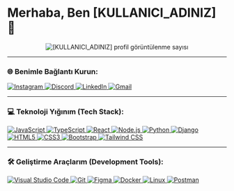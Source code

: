 # Merhaba, Ben [KULLANICI_ADINIZ] 👋

<p align="center">
  <img src="https://komarev.com/ghpvc/?username=[KULLANICI_ADINIZ]&label=Profil%20G%C3%B6r%C3%BCnt%C3%BClenme&color=0e75b6&style=flat-square" alt="[KULLANICI_ADINIZ] profil görüntülenme sayısı" />
</p>

---

### 🌐 Benimle Bağlantı Kurun:

<p align="left">
  <a href="[INSTAGRAM_LINKINIZ]" target="_blank">
    <img src="https://img.shields.io/badge/Instagram-%23E4405F.svg?&style=for-the-badge&logo=instagram&logoColor=white" alt="Instagram"/>
  </a>
  <a href="[DISCORD_LINKINIZ_VEYA_KULLANICI_ADINIZ]" target="_blank">
    <img src="https://img.shields.io/badge/Discord-%237289DA.svg?&style=for-the-badge&logo=discord&logoColor=white" alt="Discord"/>
  </a>
  <a href="[LINKEDIN_LINKINIZ]" target="_blank">
    <img src="https://img.shields.io/badge/LinkedIn-%230077B5.svg?&style=for-the-badge&logo=linkedin&logoColor=white" alt="LinkedIn"/>
  </a>
  <a href="mailto:[EMAIL_ADRESINIZ]" target="_blank">
    <img src="https://img.shields.io/badge/Gmail-%23D14836.svg?&style=for-the-badge&logo=gmail&logoColor=white" alt="Gmail"/>
  </a>
</p>

---

### 💻 Teknoloji Yığınım (Tech Stack):

<p align="left">
  <a href="https://developer.mozilla.org/en-US/docs/Web/JavaScript" target="_blank">
    <img src="https://img.shields.io/badge/JavaScript-%23F7DF1E.svg?&style=for-the-badge&logo=javascript&logoColor=black" alt="JavaScript"/>
  </a>
  <a href="https://www.typescriptlang.org/" target="_blank">
    <img src="https://img.shields.io/badge/TypeScript-%23007ACC.svg?&style=for-the-badge&logo=typescript&logoColor=white" alt="TypeScript"/>
  </a>
  <a href="https://reactjs.org/" target="_blank">
    <img src="https://img.shields.io/badge/React-%2320232A.svg?&style=for-the-badge&logo=react&logoColor=%2361DAFB" alt="React"/>
  </a>
  <a href="https://nodejs.org" target="_blank">
    <img src="https://img.shields.io/badge/Node.js-%23339933.svg?&style=for-the-badge&logo=node.js&logoColor=white" alt="Node.js"/>
  </a>
  <a href="https://www.python.org" target="_blank">
    <img src="https://img.shields.io/badge/Python-%2314354C.svg?&style=for-the-badge&logo=python&logoColor=white" alt="Python"/>
  </a>
  <a href="https://www.djangoproject.com/" target="_blank">
    <img src="https://img.shields.io/badge/Django-%23092E20.svg?&style=for-the-badge&logo=django&logoColor=white" alt="Django"/>
  </a>
  <a href="https://developer.mozilla.org/en-US/docs/Web/Guide/HTML/HTML5" target="_blank">
    <img src="https://img.shields.io/badge/HTML5-%23E34F26.svg?&style=for-the-badge&logo=html5&logoColor=white" alt="HTML5"/>
  </a>
  <a href="https://developer.mozilla.org/en-US/docs/Web/CSS" target="_blank">
    <img src="https://img.shields.io/badge/CSS3-%231572B6.svg?&style=for-the-badge&logo=css3&logoColor=white" alt="CSS3"/>
  </a>
  <a href="https://getbootstrap.com" target="_blank">
    <img src="https://img.shields.io/badge/Bootstrap-%23563D7C.svg?&style=for-the-badge&logo=bootstrap&logoColor=white" alt="Bootstrap"/>
  </a>
  <a href="https://tailwindcss.com/" target="_blank">
    <img src="https://img.shields.io/badge/Tailwind_CSS-%2338B2AC.svg?&style=for-the-badge&logo=tailwind-css&logoColor=white" alt="Tailwind CSS"/>
  </a>
</p>

---

### 🛠️ Geliştirme Araçlarım (Development Tools):

<p align="left">
  <a href="https://code.visualstudio.com/" target="_blank">
    <img src="https://img.shields.io/badge/Visual_Studio_Code-0078D4.svg?&style=for-the-badge&logo=visual%20studio%20code&logoColor=white" alt="Visual Studio Code"/>
  </a>
  <a href="https://git-scm.com/" target="_blank">
    <img src="https://img.shields.io/badge/GIT-%23F05033.svg?&style=for-the-badge&logo=git&logoColor=white" alt="Git"/>
  </a>
  <a href="https://www.figma.com/" target="_blank">
    <img src="https://img.shields.io/badge/Figma-%23F24E1E.svg?&style=for-the-badge&logo=figma&logoColor=white" alt="Figma"/>
  </a>
  <a href="https://www.docker.com/" target="_blank">
    <img src="https://img.shields.io/badge/Docker-%230db7ed.svg?&style=for-the-badge&logo=docker&logoColor=white" alt="Docker"/>
  </a>
  <a href="https://www.linux.org/" target="_blank">
    <img src="https://img.shields.io/badge/Linux-FCC624?style=for-the-badge&logo=linux&logoColor=black" alt="Linux"/>
  </a>
  <a href="https://www.postman.com/" target="_blank">
    <img src="https://img.shields.io/badge/Postman-FF6C37?style=for-the-badge&logo=postman&logoColor=white" alt="Postman"/>
  </a>
</p>
